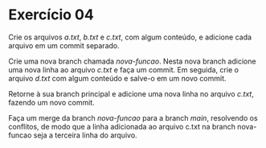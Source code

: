 Exercício 04
===

Crie os arquivos *a.txt*, *b.txt* e *c.txt*, com algum conteúdo, e adicione cada arquivo em um commit separado.

Crie uma nova branch chamada *nova-funcao*. Nesta nova branch adicione uma nova linha ao arquivo *c.txt* e faça um commit. Em seguida, crie o arquivo *d.txt* com algum conteúdo e salve-o em um novo commit.

Retorne à sua branch principal e adicione uma nova linha no arquivo *c.txt*, fazendo um novo commit.

Faça um merge da branch *nova-funcao* para a branch *main*, resolvendo os conflitos, de modo que a linha adicionada ao arquivo c.txt na branch nova-funcao seja a terceira linha do arquivo.
